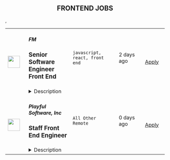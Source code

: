 <div align="center"><h2>FRONTEND JOBS</h2></div><table><tr>
                <td width="100" height="100" rowspan="2">
                    <img src="https://remoteOK.com/assets/img/jobs/d9441ba413a50ee7ea336bfa544edfaa1659987499.jpg" width="38px" height="auto">
                </td>
                <td width="300">
                    <h5>FM</h5>
                    <h3>
					Senior Software Engineer Front End				</h3>
                </td>
                <td width="300">
                    <code>javascript, react, front end</code>
                </td>
                <td width="200">
                <text>2 days ago</text>
                </td>
                <td width="100" rowspan="2">
                <a href="https://remoteOK.com/jobs/111999" align="right" target="_blank">Apply</a>
                </td>
            </tr>
            <tr>
                <td colspan="3">
                <details><summary>Description</summary>
                <p>Weâre hiring a Senior/Staff Front End Engineer to work on our web applications. These web applications are the way that thousands of creative people around the world find great music and inspiring clips for use in their projects and campaigns.</p><p><br /></p><p>As part of the Engineering team, your time will be spent collaborating with other front end engineers, back end engineers, product managers and designers to create the best experience for our customers. The ideal candidate loves tinkering with cutting edge technology and has at least 5 years experience building large scale React applications.</p><p><br /></p><p>The engineering team has a remote-first culture. As such, you will be comfortable working remotely, possess excellent verbal and written communication skills and be able to manage your own time. We have a relaxed working environment, great team culture and push for a standard of excellence in everything we do.</p><p><br /></p><p>There are a lot of challenging and interesting technical problems to solve that directly impact our clients and colleagues. Here are some example projects that we have worked on recently:</p><p><br /></p><ul><li>Build a custom audio player that includes the ability to track progress, expands to show additional details and allows users to easily explore our artist catalogue.</li><li>Enhance the purchase flow with additional payment options, subscriptions, and a seamless checkout.</li><li>Help maintain a beautiful custom React component library, including reusable components with tailored functionality and consistent design attributes.</li><li>Work on a multi-month greenfield project in Next.js.</li><li>Implement a robust CI/CD pipeline.</li></ul><p><br /></p><p>Weâre after individuals that are curious about the possibility of technology, are eager to learn, and are diligent and kind. Our teams work well because we place trust in them to succeed. We believe in collaboration and that great ideas can come from anybody.</p><p><br /></p><p>We welcome and encourage candidates from diverse backgrounds.</p><p><br /></p><p><br /></p><p><strong><u>About Us</u></strong></p><p><br /></p><p>FM is the parent company of Musicbed and Filmsupply, two premium content licensing brands in the filmmaking industry. We represent an elite roster of musicians and filmmakers and place their work in movies, shows, ads, short films, and more.</p><p><br /></p><p>Headquartered in Fort Worth, Texas, we work with entertainment powerhouses like Sony Pictures, 20th Century Fox, Lionsgate, Netflix, MTV, and ESPN; as well as the worldâs top brands like Nike, Apple, Google, Lamborghini, and Spotify.</p><p><br /></p><p><br /></p><p><strong><u>Core Duties</u></strong></p><p><br /></p><ul><li><strong>Lead the front end development of product features:</strong>Â As well as coding out complex features, you will contribute to the technical design process. You will collaborate with your teammates (including other senior engineers) to refine the product roadmap and vision, and guide your team in building out new features.</li><li><strong>Define technical direction:Â </strong>You will help maintain the standard of engineering excellence at FM and shape the technical vision for our front end engineering stack (React, Next.js, React Native). You will influence best practices and introduce new technologies when appropriate.</li><li><strong>Mentor other engineers:</strong>Â Work with more junior engineers to help them grow and develop their skills.</li></ul><p><br /></p><p><strong><u>A Great Candidate Will Have</u></strong></p><p><br /></p><ul><li>At least 5 years experience developing front end applications with React (and preferably Next.js).</li><li>A love of Typescript and unit-tested React components.</li><li>Highly skilled in HTML and CSS (including responsive design and cross-browser compatibility).</li><li>Proven technical leadership skills, including the ability to architect complex front-end web applications.</li><li>Excellent communication skills (written and verbal).</li><li>Experience in any of the following is a bonus: Webpack, Unstated, Cypress, React Native.</li></ul>
                </details>
                </td>
            </tr>,<tr>
                <td width="100" height="100" rowspan="2">
                    <img src="https://wwr-pro.s3.amazonaws.com/logos/0081/5796/logo.gif" width="38px" height="auto">
                </td>
                <td width="300">
                    <h5>Playful Software, Inc</h5>
                    <h3> Staff Front End Engineer</h3>
                </td>
                <td width="300">
                    <code>All Other Remote</code>
                </td>
                <td width="200">
                <text>0 days ago</text>
                </td>
                <td width="100" rowspan="2">
                <a href="https://weworkremotely.com/listings/playful-software-inc-staff-front-end-engineer" align="right" target="_blank">Apply</a>
                </td>
            </tr>
            <tr>
                <td colspan="3">
                <details><summary>Description</summary>
                <img src="https://we-work-remotely.imgix.net/logos/0081/5796/logo.gif?ixlib=rails-4.0.0&w=50&h=50&dpr=2&fit=fill&auto=compress" />

<p>
  <strong>Headquarters:</strong> Seattle, Washington, United States
    <br /><strong>URL:</strong> <a href="http://playful.software">http://playful.software</a>
</p>

<p>As a Staff Front End Engineer at Playful Software, you will play a pivotal role in building out the initial platform and MVP release of our product. You'll have the opportunity to work directly with startup veterans to build a product from the ground up in a fun, productive environment.</p>
<p><br></p>What to expect:<ul> <li>Work on the first version of the product platform with founders and the team</li> <li>Execute on building scalable and reliable front-end applications</li> <li>Work closely with engineers and designers to create a joyful user experience</li> <li>Participate in regular design and code reviews</li> <li>Make broad contributions to the website and/or mobile application</li> <li>Contribute to the overall direction of the company</li> </ul>
<p><strong>Requirements</strong></p>
<ul> <li>Extensive experience creating front-end software for public-facing products.</li> <li>At least <strong>three years of experience in a modern JavaScript UI framework</strong>, such as React, Vue, or Angular </li> <li>Very helpful if you have extensive React experience</li> <li>You have <strong>6+ years of professional front-end web development experience</strong>.</li> <li>You have a deep understanding of browser JavaScript (including the DOM and platform APIs). </li> <li>Experience with browser-based applications on mobile</li> <li>Typescript experience or experience with other strongly typed languages required</li> <li>A love for making beautiful user experiences</li> <li>Golang experience is desirable (our backend is in go)</li> <li>Understanding of object-oriented programming language (Java, Javascript, C++, C#, Ruby, Python)</li> <li>Excellent communication skills</li> <li>Experience in a startup environment, comfortable dealing with ambiguity</li> <li><strong>Must reside in and be able to work in the US</strong></li> </ul>
<p><strong>Benefits</strong></p>
<p>We offer great insurance for you and your family, flexible vacation time, 401k, co-working stipend and much more. </p>
<p><br></p>
<h3>Our culture </h3>
<p>Led by two seasoned entrepreneurs with engineering and business backgrounds, we are creating a team with a strong design and UX orientation. We value blending design and engineering innovation to create fun and delightful experiences. </p>
<p>We have done this before. We know how to build highly effective teams and a company culture that is a joy to be part of on a daily basis. We believe that to create fun and engaging experiences we need to have a lot of fun building them. </p>
<p>We pay full-time salaries and offer competitive health benefits. We value diversity across all dimensions and keep reasonable hours. Playful Software is in-person in Seattle and remote everywhere. </p>
<p><br></p>
<h3>Our hiring process </h3>
<p>Our interview process is a straightforward, behavioral interview about your past experiences, interviews with the founders and key staff, and meeting with our whole team. We value design and engineering excellence, product insight, eagerness for growth/impact, and the communication skills and empathy to collaborate well with a tight-knit team. </p>
<p><br></p>
<h3>Founders </h3>
<p>Darrin Massena and Mike Harrington are passionate about making software that is fun and easy to use. Darrin and Mike have built successful teams and startups from gaming to productivity and have roots in the game industry. Mike co-founded Valve Software and Darrin co-founded Spiffcode. Darrin and Mike teamed up to create the award-winning online photo editor, Picnik, which was acquired by Google in 2010.</p>

<p><strong>To apply:</strong> <a href="https://weworkremotely.com/remote-jobs/playful-software-inc-staff-front-end-engineer">https://weworkremotely.com/remote-jobs/playful-software-inc-staff-front-end-engineer</a></p>

                </details>
                </td>
            </tr>,<tr>
                <td width="100" height="100" rowspan="2">
                    <img src="https://wwr-pro.s3.amazonaws.com/logos/0081/5795/logo.gif" width="38px" height="auto">
                </td>
                <td width="300">
                    <h5>Enveritas</h5>
                    <h3> Frontend/UX Software Engineer, Core Engineering Team [REMOTE]</h3>
                </td>
                <td width="300">
                    <code>Front-End Programming</code>
                </td>
                <td width="200">
                <text>0 days ago</text>
                </td>
                <td width="100" rowspan="2">
                <a href="https://weworkremotely.com/remote-jobs/enveritas-frontend-ux-software-engineer-core-engineering-team-remote" align="right" target="_blank">Apply</a>
                </td>
            </tr>
            <tr>
                <td colspan="3">
                <details><summary>Description</summary>
                <img src="https://we-work-remotely.imgix.net/logos/0081/5795/logo.gif?ixlib=rails-4.0.0&w=50&h=50&dpr=2&fit=fill&auto=compress" />

<p>
  <strong>Headquarters:</strong> CT
    <br /><strong>URL:</strong> <a href="https://www.enveritas.org/">https://www.enveritas.org/</a>
</p>

<div>Do you want to work for a mission-driven non-profit, writing software that will contribute to helping millions of coffee farmers out of poverty? Enveritas is a 501(c)3 non-profit and Y Combinator-backed startup looking to hire for our Engineering Team. You can learn more about this role and our Core Engineering Team at <a href="https://www.enveritas.org/jobs/software-eng/">https://www.enveritas.org/jobs/software-eng/</a>
</div><div><br></div><div>We are looking for a software engineer with a focus on frontend engineering and UX experience to join our Core Engineering Team on a remote, full-time basis. Our Core Engineering Team is a four-person team (soon to be five!) and is part of our Engineering &amp; Data Group — a quirky, talented, and humble group of about sixteen with diverse backgrounds ranging from journalism to academia to international industry. While our current core engineering team is located in the United States, we’re open to candidates located almost anywhere.</div><div><br></div><div><strong>About Our Team</strong></div><div>The Core Engineering Team builds software to collect, analyze, and report data about coffee farmers’ conditions and practices. This large-scale data-collection effort requires many moving parts to work together, and we use technology to support that effort at every step of the process — from identifying coffee farms in satellite imagery, to coordinating survey edits across country teams, to detecting data anomalies in real-time that can be investigated while teams are still in the field. Our work supports our Operations Teams in authoring surveys and deploying surveyors, our Data Team in analyzing field data, and our Partnerships and Data Visualization Teams in creating clear insights for our clients.</div><div><br></div><div>While our tooling varies across internal products, our front-ends are chiefly developed using React and Apollo, and interface with Python/PostgreSQL back-ends over GraphQL APIs. We use git and Github for maintaining our code, CircleCI for CI/CD, and AWS for hosting our services and static resources, with containerization where appropriate for development and deployment.</div><div><br></div><div><strong>What You’ll Be Doing</strong></div><div>As a member of the core engineering team, you will contribute to major feature planning and development, both independently and in collaboration with your teammates.</div><div><br></div><div>
<strong>-- Implementing new features on our core platforms, Jebena and Sini.</strong> You’ll participate in long-term planning and product roadmaps, develop features from spec, and collaborate on writing specs for others to implement. A lion’s share of your time will be spent writing JavaScript to add features to our platforms.</div><div><br></div><div>
<strong>-- UX research, design, and testing. </strong>You will help us improve the way our users interact with these products to make them more efficient, accessible, and enjoyable!</div><div><br></div><div>
<strong>-- Maintenance and enhancements of existing code.</strong> Our team reserves Fridays for bug-fixing, resolving technical debt, and discovering/relieving pain points for our users.</div><div><br></div><div>
<strong>-- Implementing a new public website.</strong> We are partnered with an external team to design a website that reflects a new phase in Enveritas’s public visibility. You’ll have an active role in realizing those designs for the first few months of your tenure at Enveritas.</div><div><br></div><div><strong>Qualifications</strong></div><div>Research shows that people of different backgrounds read job postings differently. If you don’t think you meet all of the qualifications but do think you’d be a great match for us, please consider applying and sharing more in your cover letter. We’d love to talk with you to see what skills you can bring to our team. This said, we are most likely to be interested in your candidacy if you can demonstrate the majority of the qualifications listed below:</div><div><br></div><div>
<strong>-- </strong>A degree in computer science or equivalent training in the principles of software engineering.</div><div>
<strong>-- </strong>Multiple years of professional experience as a front-end engineer in a team environment, including both design work (wireframing/mockups) and development in JavaScript.</div><div>
<strong>-- </strong>Strong grasp of design patterns for building interfaces that are usable, performant, and accessible.</div><div>
<strong>-- </strong>Experience with at least one modern front-end framework. (React, Svelte, Vue, Angular, etc.)</div><div>
<strong>-- </strong>Experience with at least one methodology for writing and structuring CSS. (BEM, CMACSS, CSS Modules, etc.)</div><div>
<strong>-- </strong>Background developing applications against web APIs.</div><div>
<strong>-- </strong>Familiarity with modern HTML and CSS features.</div><div>
<strong>-- </strong>Excellent communication and analytical skills.</div><div>
<strong>-- </strong>Professional Working Proficiency in English.</div><div><br></div><div><strong>Who You Are</strong></div><div>Our team is fully distributed, so you should be comfortable with remote work. This role is a full-time individual contributor role. While you can be located anywhere, our core hours are 10am to 2pm Eastern Time (currently UTC -4) Monday through Friday, with team members choosing either an early start or later stop as suits them.</div><div><br></div><div>You should be inspired by our mission to improve the lives of smallholder coffee farmers, and have an interest in sustainability. You should have a deep empathy for users of our tools and understand the importance of supporting the work of other teams. Because operational and business needs can be ambiguous and change on a short time-scale, you should have a love for environments with uncertainty, and enjoy not only solving problems, but discovering and demystifying them.</div><div><br></div><div>We are a small team! You should be comfortable working both independently and as a thoughtful collaborator, sensitive to the legibility and maintainability of your code when in the hands of your teammates.</div><div><br></div><div><strong>What we can offer:</strong></div><div>Enveritas has teams around the world: we are about 65 people spread over almost two dozen countries, and of all backgrounds, faiths, and identities. To learn more about working at Enveritas, see <a href="https://www.enveritas.org/jobs/">https://www.enveritas.org/jobs/</a>
</div><div><br></div><div>For a US-Based hire, base salary for this position will be between $130,000 and $150,000 annually (paid semi-monthly). This is a full-time exempt position. Full benefits include 401k with matching contributions, Medical/Dental/Vision, and Flexible Spending Account (FSA), 4 weeks vacation in addition to 12 public holidays, and personal/sick time.</div><div><br></div><div>For a hire outside the US, our offer will be competitive; the specific benefits and compensation details will vary as required to account for your region’s laws and requirements. Salary for this position will be paid in relevant local currency.</div><div><br></div><div>For all staff, we are able to offer:</div><div>
<strong>-- </strong>Annual education budget for conferences, books, and other professional development opportunities.</div><div>
<strong>-- </strong>Annual all-company retreat (as Covid and other travel restrictions allow).</div><div>
<strong>-- </strong>Field visits to our Country Ops teams in coffee-growing countries such as Colombia, Costa Rica, Ethiopia, and Indonesia.</div><div><br></div><div><strong>Application Process</strong></div><div>We recognize that people come with a wealth of experience and talent beyond what we list as qualifications. Your life experiences help builds core competencies and knowledge that may be transferable to our openings. Therefore, we encourage people from all backgrounds to apply to our positions.</div><div><br></div><div>We will review applications on a rolling basis each week with the earliest start date of <strong>September 26th</strong>. We will start scheduling introductory interviews on August 30th. Please feel free to contact us at jobs@enveritas.org should you have any questions about the position. Questions about this opportunity or process will not reflect negatively on your application.</div><div><br></div><div><strong>Interview Process</strong></div><div>We want our interviews to be comfortable, transparent, and useful — it’s really important to us that our interviews help you show us your best skills, and also for you to be able to learn as much about us and our work as possible, so that you can tell if we’re a good fit for you!</div><div><br></div><div>After your introductory interview, we expect your interview process to take three to four weeks, and consist of four conversations that total about five hours of time. You should plan to also spend about four hours in total preparing for interviews. <a href="https://www.enveritas.org/jobs/software-eng/">See our team’s hiring page </a>for details about each of these interviews, including links to the actual interview prompts.</div><div><br></div><div>
<strong>-- </strong>Introductory Interview (30 minutes; audio-only Google Meet)</div><div>
<strong>-- </strong>Engineering Technical Interview I (60-90 minutes; Google Meet) </div><div>
<strong>-- </strong>Engineering Technical Interview II (60-90 minutes; Google Meet)</div><div>
<strong>-- </strong>Manager Interview (45 minutes; Google Meet)</div><div>
<strong>-- </strong>Reference Check</div><div><br></div><div>Our work is complex and nuanced, so the more diversity we have in the voices working on our problems, the larger of an impact our work can have for the world. Enveritas is an Equal Opportunity Employer ​encouraging an inclusive and diverse workforce. We embrace and celebrate the unique experiences, perspectives, and cultural backgrounds that each individual brings to the workplace. We are dedicated to hiring employees who reflect the communities we serve and strongly encourage qualified candidates from all backgrounds to apply.​</div><div><br></div>

<p><strong>To apply:</strong> <a href="https://weworkremotely.com/remote-jobs/enveritas-frontend-ux-software-engineer-core-engineering-team-remote">https://weworkremotely.com/remote-jobs/enveritas-frontend-ux-software-engineer-core-engineering-team-remote</a></p>

                </details>
                </td>
            </tr>,<tr>
                <td width="100" height="100" rowspan="2">
                    <img src="https://wwr-pro.s3.amazonaws.com/logos/0079/8627/logo.gif" width="38px" height="auto">
                </td>
                <td width="300">
                    <h5>Torc</h5>
                    <h3> Frontend Engineer</h3>
                </td>
                <td width="300">
                    <code>Front-End Programming</code>
                </td>
                <td width="200">
                <text>2 days ago</text>
                </td>
                <td width="100" rowspan="2">
                <a href="https://weworkremotely.com/remote-jobs/torc-frontend-engineer" align="right" target="_blank">Apply</a>
                </td>
            </tr>
            <tr>
                <td colspan="3">
                <details><summary>Description</summary>
                <img src="https://we-work-remotely.imgix.net/logos/0079/8627/logo.gif?ixlib=rails-4.0.0&w=50&h=50&dpr=2&fit=fill&auto=compress" />

<p>
  <strong>Headquarters:</strong> Boston
    <br /><strong>URL:</strong> <a href="https://www.opentorc.com/">https://www.opentorc.com/</a>
</p>

<div>Frontend engineers bring applications to life by building and implementing the best designs and user experiences. These engineers are highly skilled in coding the front end of an application and really know how to bring all the little features to life that delight end users. Skills for a frontend engineer range from covering languages and frameworks like HTML, CSS and Javascript. Frontend engineers are expected to be able to work with backend APIs and frontend frameworks. They enjoy bringing static designs to life by implementing well formatted and documented CSS, design systems and frontend components, and know the benefits and trade-offs to make decisions on when to use server side rendering.<br><br>
</div><div>
<strong><br>Responsibilities<br></strong><br>
</div><ul>
<li>Convert Figma, Zeplin, Adobe AI or other products to frontend code</li>
<li>Build out and utilize complex CSS</li>
<li>Troubleshoot and bug fixing frontend code</li>
<li>Build new features in the front end while interacting with both designers and developers</li>
<li>Participate in software development lifecycle and understand how the frontend code is structured</li>
<li>Understand trade offs and performance issues on the frontend including how to debug a slowly performing front end,</li>
<li>Exposure to SVGs (optional; nice to have)</li>
</ul><div>
<strong><br>Requirements<br></strong><br>
</div><ul>
<li>Advanced knowledge of one or more of the following frontend languages: HTML5, CSS, JavaScript, and JQuery</li>
<li>Advanced knowledge of one or more frontend frameworks, such as React, NEXTJS, Svelte, Angular, etc.</li>
<li>Able to work with designers and developers</li>
<li>Able to transform frontend mock ups to high quality frontend frameworks</li>
<li>Understanding of APIs, ideally REST and GraphQL, and how to interact with them</li>
<li>Advanced troubleshooting skills</li>
<li>Advanced debugging skills for the front end</li>
</ul>

<p><strong>To apply:</strong> <a href="https://weworkremotely.com/remote-jobs/torc-frontend-engineer">https://weworkremotely.com/remote-jobs/torc-frontend-engineer</a></p>

                </details>
                </td>
            </tr>,<tr>
                <td width="100" height="100" rowspan="2">
                    <img src="https://remotive.com/job/1347890/logo" width="38px" height="auto">
                </td>
                <td width="300">
                    <h5>FM (Film and Music)</h5>
                    <h3>Senior Software Engineer, Front End</h3>
                </td>
                <td width="300">
                    <code>ADS,CSS,html,music</code>
                </td>
                <td width="200">
                <text>2 days ago</text>
                </td>
                <td width="100" rowspan="2">
                <a href="https://remotive.com/remote-jobs/software-dev/senior-software-engineer-front-end-1347890" align="right" target="_blank">Apply</a>
                </td>
            </tr>
            <tr>
                <td colspan="3">
                <details><summary>Description</summary>
                <p style="box-sizing: inherit; padding: 0px; border-style: initial; vertical-align: baseline; --artdeco-reset-typography_getFontSize:1.4rem; --artdeco-reset-typography_getLineHeight:1.42857; line-height: var(--artdeco-reset-typography_getLineHeight);">We’re hiring a Senior/Staff Front End Engineer to work on our web applications. These web applications are the way that thousands of creative people around the world find great music and inspiring clips for use in their projects and campaigns.</p><br style="box-sizing: inherit;"><p style="box-sizing: inherit; padding: 0px; border-style: initial; vertical-align: baseline; --artdeco-reset-typography_getFontSize:1.4rem; --artdeco-reset-typography_getLineHeight:1.42857; line-height: var(--artdeco-reset-typography_getLineHeight);">As part of the Engineering team, your time will be spent collaborating with other front end engineers, back end engineers, product managers and designers to create the best experience for our customers. The ideal candidate loves tinkering with cutting edge technology and has at least 5 years experience building large scale React applications.</p><br style="box-sizing: inherit;"><p style="box-sizing: inherit; padding: 0px; border-style: initial; vertical-align: baseline; --artdeco-reset-typography_getFontSize:1.4rem; --artdeco-reset-typography_getLineHeight:1.42857; line-height: var(--artdeco-reset-typography_getLineHeight);">The engineering team has a remote-first culture. As such, you will be comfortable working remotely, possess excellent verbal and written communication skills and be able to manage your own time. We have a relaxed working environment, great team culture and push for a standard of excellence in everything we do.</p><br style="box-sizing: inherit;"><p style="box-sizing: inherit; padding: 0px; border-style: initial; vertical-align: baseline; --artdeco-reset-typography_getFontSize:1.4rem; --artdeco-reset-typography_getLineHeight:1.42857; line-height: var(--artdeco-reset-typography_getLineHeight);">There are a lot of challenging and interesting technical problems to solve that directly impact our clients and colleagues. Here are some example projects that we have worked on recently:</p><br style="box-sizing: inherit;"><ul style="box-sizing: inherit; margin-left: 16px; padding-left: 18px; border-style: initial; vertical-align: baseline; --artdeco-reset-typography_getFontSize:1.4rem; --artdeco-reset-typography_getLineHeight:1.42857; line-height: var(--artdeco-reset-typography_getLineHeight);"><li style="box-sizing: inherit; margin: 0px 0px 0px 16px; padding: 0px; border-style: initial; vertical-align: baseline; background-image: ; background-position-x: ; background-position-y: ; background-size: ; background-repeat-x: ; background-repeat-y: ; background-attachment: ; background-origin: ; background-clip: ; --artdeco-reset-typography_getFontSize:1.4rem; --artdeco-reset-typography_getLineHeight:1.42857; line-height: var(--artdeco-reset-typography_getLineHeight);">Build a custom audio player that includes the ability to track progress, expands to show additional details and allows users to easily explore our artist catalogue.</li><li style="box-sizing: inherit; margin: 0px 0px 0px 16px; padding: 0px; border-style: initial; vertical-align: baseline; background-image: ; background-position-x: ; background-position-y: ; background-size: ; background-repeat-x: ; background-repeat-y: ; background-attachment: ; background-origin: ; background-clip: ; --artdeco-reset-typography_getFontSize:1.4rem; --artdeco-reset-typography_getLineHeight:1.42857; line-height: var(--artdeco-reset-typography_getLineHeight);">Enhance the purchase flow with additional payment options, subscriptions, and a seamless checkout.</li><li style="box-sizing: inherit; margin: 0px 0px 0px 16px; padding: 0px; border-style: initial; vertical-align: baseline; background-image: ; background-position-x: ; background-position-y: ; background-size: ; background-repeat-x: ; background-repeat-y: ; background-attachment: ; background-origin: ; background-clip: ; --artdeco-reset-typography_getFontSize:1.4rem; --artdeco-reset-typography_getLineHeight:1.42857; line-height: var(--artdeco-reset-typography_getLineHeight);">Help maintain a beautiful custom React component library, including reusable components with tailored functionality and consistent design attributes.</li><li style="box-sizing: inherit; margin: 0px 0px 0px 16px; padding: 0px; border-style: initial; vertical-align: baseline; background-image: ; background-position-x: ; background-position-y: ; background-size: ; background-repeat-x: ; background-repeat-y: ; background-attachment: ; background-origin: ; background-clip: ; --artdeco-reset-typography_getFontSize:1.4rem; --artdeco-reset-typography_getLineHeight:1.42857; line-height: var(--artdeco-reset-typography_getLineHeight);">Work on a multi-month greenfield project in Next.js.</li><li style="box-sizing: inherit; margin: 0px 0px 0px 16px; padding: 0px; border-style: initial; vertical-align: baseline; background-image: ; background-position-x: ; background-position-y: ; background-size: ; background-repeat-x: ; background-repeat-y: ; background-attachment: ; background-origin: ; background-clip: ; --artdeco-reset-typography_getFontSize:1.4rem; --artdeco-reset-typography_getLineHeight:1.42857; line-height: var(--artdeco-reset-typography_getLineHeight);">Implement a robust CI/CD pipeline.</li></ul><br style="box-sizing: inherit;"><p style="box-sizing: inherit; padding: 0px; border-style: initial; vertical-align: baseline; --artdeco-reset-typography_getFontSize:1.4rem; --artdeco-reset-typography_getLineHeight:1.42857; line-height: var(--artdeco-reset-typography_getLineHeight);">We’re after individuals that are curious about the possibility of technology, are eager to learn, and are diligent and kind. Our teams work well because we place trust in them to succeed. We believe in collaboration and that great ideas can come from anybody.</p><br style="box-sizing: inherit;"><p style="box-sizing: inherit; padding: 0px; border-style: initial; vertical-align: baseline; --artdeco-reset-typography_getFontSize:1.4rem; --artdeco-reset-typography_getLineHeight:1.42857; line-height: var(--artdeco-reset-typography_getLineHeight);">We welcome and encourage candidates from diverse backgrounds.</p><br style="box-sizing: inherit;"><br style="box-sizing: inherit;"><p style="box-sizing: inherit; padding: 0px; border-style: initial; vertical-align: baseline; --artdeco-reset-typography_getFontSize:1.4rem; --artdeco-reset-typography_getLineHeight:1.42857; line-height: var(--artdeco-reset-typography_getLineHeight);"><span style="box-sizing: inherit; margin: 0px; padding: 0px; border-style: initial; vertical-align: baseline; background-image: ; background-position-x: ; background-position-y: ; background-size: ; background-repeat-x: ; background-repeat-y: ; background-attachment: ; background-origin: ; background-clip: ; outline: var(--artdeco-reset-base-outline-zero);"><span style="box-sizing: inherit; border-style: initial;"><strong>About Us</strong></span></span></p><br style="box-sizing: inherit;"><p style="box-sizing: inherit; padding: 0px; border-style: initial; vertical-align: baseline; --artdeco-reset-typography_getFontSize:1.4rem; --artdeco-reset-typography_getLineHeight:1.42857; line-height: var(--artdeco-reset-typography_getLineHeight);">FM is the parent company of Musicbed and Filmsupply, two premium content licensing brands in the filmmaking industry. We represent an elite roster of musicians and filmmakers and place their work in movies, shows, ads, short films, and more.</p><br style="box-sizing: inherit;"><p style="box-sizing: inherit; padding: 0px; border-style: initial; vertical-align: baseline; --artdeco-reset-typography_getFontSize:1.4rem; --artdeco-reset-typography_getLineHeight:1.42857; line-height: var(--artdeco-reset-typography_getLineHeight);">Headquartered in Fort Worth, Texas, we work with entertainment powerhouses like Sony Pictures, 20th Century Fox, Lionsgate, Netflix, MTV, and ESPN; as well as the world’s top brands like Nike, Apple, Google, Lamborghini, and Spotify.</p><br style="box-sizing: inherit;"><p><strong><br style="box-sizing: inherit;"></strong></p><p style="box-sizing: inherit; padding: 0px; border-style: initial; vertical-align: baseline; --artdeco-reset-typography_getFontSize:1.4rem; --artdeco-reset-typography_getLineHeight:1.42857; line-height: var(--artdeco-reset-typography_getLineHeight);"><span style="box-sizing: inherit; margin: 0px; padding: 0px; border-style: initial; vertical-align: baseline; background-image: ; background-position-x: ; background-position-y: ; background-size: ; background-repeat-x: ; background-repeat-y: ; background-attachment: ; background-origin: ; background-clip: ; outline: var(--artdeco-reset-base-outline-zero);"><span style="box-sizing: inherit; border-style: initial;"><strong>Core Duties</strong></span></span></p><br style="box-sizing: inherit;"><ul style="box-sizing: inherit; margin-left: 16px; padding-left: 18px; border-style: initial; vertical-align: baseline; --artdeco-reset-typography_getFontSize:1.4rem; --artdeco-reset-typography_getLineHeight:1.42857; line-height: var(--artdeco-reset-typography_getLineHeight);"><li style="box-sizing: inherit; margin: 0px 0px 0px 16px; padding: 0px; border-style: initial; vertical-align: baseline; background-image: ; background-position-x: ; background-position-y: ; background-size: ; background-repeat-x: ; background-repeat-y: ; background-attachment: ; background-origin: ; background-clip: ; --artdeco-reset-typography_getFontSize:1.4rem; --artdeco-reset-typography_getLineHeight:1.42857; line-height: var(--artdeco-reset-typography_getLineHeight);"><span style="box-sizing: inherit; margin: 0px; padding: 0px; border-style: initial; vertical-align: baseline; background-image: ; background-position-x: ; background-position-y: ; background-size: ; background-repeat-x: ; background-repeat-y: ; background-attachment: ; background-origin: ; background-clip: ; outline: var(--artdeco-reset-base-outline-zero);">Lead the front end development of product features:</span> As well as coding out complex features, you will contribute to the technical design process. You will collaborate with your teammates (including other senior engineers) to refine the product roadmap and vision, and guide your team in building out new features.</li><li style="box-sizing: inherit; margin: 0px 0px 0px 16px; padding: 0px; border-style: initial; vertical-align: baseline; background-image: ; background-position-x: ; background-position-y: ; background-size: ; background-repeat-x: ; background-repeat-y: ; background-attachment: ; background-origin: ; background-clip: ; --artdeco-reset-typography_getFontSize:1.4rem; --artdeco-reset-typography_getLineHeight:1.42857; line-height: var(--artdeco-reset-typography_getLineHeight);"><span style="box-sizing: inherit; margin: 0px; padding: 0px; border-style: initial; vertical-align: baseline; background-image: ; background-position-x: ; background-position-y: ; background-size: ; background-repeat-x: ; background-repeat-y: ; background-attachment: ; background-origin: ; background-clip: ; outline: var(--artdeco-reset-base-outline-zero);">Define technical direction: </span>You will help maintain the standard of engineering excellence at FM and shape the technical vision for our front end engineering stack (React, Next.js, React Native). You will influence best practices and introduce new technologies when appropriate.</li><li style="box-sizing: inherit; margin: 0px 0px 0px 16px; padding: 0px; border-style: initial; vertical-align: baseline; background-image: ; background-position-x: ; background-position-y: ; background-size: ; background-repeat-x: ; background-repeat-y: ; background-attachment: ; background-origin: ; background-clip: ; --artdeco-reset-typography_getFontSize:1.4rem; --artdeco-reset-typography_getLineHeight:1.42857; line-height: var(--artdeco-reset-typography_getLineHeight);"><span style="box-sizing: inherit; margin: 0px; padding: 0px; border-style: initial; vertical-align: baseline; background-image: ; background-position-x: ; background-position-y: ; background-size: ; background-repeat-x: ; background-repeat-y: ; background-attachment: ; background-origin: ; background-clip: ; outline: var(--artdeco-reset-base-outline-zero);">Mentor other engineers:</span> Work with more junior engineers to help them grow and develop their skills.</li></ul><br style="box-sizing: inherit;"><p style="box-sizing: inherit; padding: 0px; border-style: initial; vertical-align: baseline; --artdeco-reset-typography_getFontSize:1.4rem; --artdeco-reset-typography_getLineHeight:1.42857; line-height: var(--artdeco-reset-typography_getLineHeight);"><span style="box-sizing: inherit; margin: 0px; padding: 0px; border-style: initial; vertical-align: baseline; background-image: ; background-position-x: ; background-position-y: ; background-size: ; background-repeat-x: ; background-repeat-y: ; background-attachment: ; background-origin: ; background-clip: ; outline: var(--artdeco-reset-base-outline-zero);"><span style="box-sizing: inherit; border-style: initial;"><strong>A Great Candidate Will Have</strong></span></span></p><br style="box-sizing: inherit;"><ul style="box-sizing: inherit; margin-left: 16px; padding-left: 18px; border-style: initial; vertical-align: baseline; --artdeco-reset-typography_getFontSize:1.4rem; --artdeco-reset-typography_getLineHeight:1.42857; line-height: var(--artdeco-reset-typography_getLineHeight);"><li style="box-sizing: inherit; margin: 0px 0px 0px 16px; padding: 0px; border-style: initial; vertical-align: baseline; background-image: ; background-position-x: ; background-position-y: ; background-size: ; background-repeat-x: ; background-repeat-y: ; background-attachment: ; background-origin: ; background-clip: ; --artdeco-reset-typography_getFontSize:1.4rem; --artdeco-reset-typography_getLineHeight:1.42857; line-height: var(--artdeco-reset-typography_getLineHeight);">At least 5 years experience developing front end applications with React (and preferably Next.js).</li><li style="box-sizing: inherit; margin: 0px 0px 0px 16px; padding: 0px; border-style: initial; vertical-align: baseline; background-image: ; background-position-x: ; background-position-y: ; background-size: ; background-repeat-x: ; background-repeat-y: ; background-attachment: ; background-origin: ; background-clip: ; --artdeco-reset-typography_getFontSize:1.4rem; --artdeco-reset-typography_getLineHeight:1.42857; line-height: var(--artdeco-reset-typography_getLineHeight);">A love of Typescript and unit-tested React components.</li><li style="box-sizing: inherit; margin: 0px 0px 0px 16px; padding: 0px; border-style: initial; vertical-align: baseline; background-image: ; background-position-x: ; background-position-y: ; background-size: ; background-repeat-x: ; background-repeat-y: ; background-attachment: ; background-origin: ; background-clip: ; --artdeco-reset-typography_getFontSize:1.4rem; --artdeco-reset-typography_getLineHeight:1.42857; line-height: var(--artdeco-reset-typography_getLineHeight);">Highly skilled in HTML and CSS (including responsive design and cross-browser compatibility).</li><li style="box-sizing: inherit; margin: 0px 0px 0px 16px; padding: 0px; border-style: initial; vertical-align: baseline; background-image: ; background-position-x: ; background-position-y: ; background-size: ; background-repeat-x: ; background-repeat-y: ; background-attachment: ; background-origin: ; background-clip: ; --artdeco-reset-typography_getFontSize:1.4rem; --artdeco-reset-typography_getLineHeight:1.42857; line-height: var(--artdeco-reset-typography_getLineHeight);">Proven technical leadership skills, including the ability to architect complex front-end web applications.</li><li style="box-sizing: inherit; margin: 0px 0px 0px 16px; padding: 0px; border-style: initial; vertical-align: baseline; background-image: ; background-position-x: ; background-position-y: ; background-size: ; background-repeat-x: ; background-repeat-y: ; background-attachment: ; background-origin: ; background-clip: ; --artdeco-reset-typography_getFontSize:1.4rem; --artdeco-reset-typography_getLineHeight:1.42857; line-height: var(--artdeco-reset-typography_getLineHeight);">Excellent communication skills (written and verbal).</li><li style="box-sizing: inherit; margin: 0px 0px 0px 16px; padding: 0px; border-style: initial; vertical-align: baseline; background-image: ; background-position-x: ; background-position-y: ; background-size: ; background-repeat-x: ; background-repeat-y: ; background-attachment: ; background-origin: ; background-clip: ; --artdeco-reset-typography_getFontSize:1.4rem; --artdeco-reset-typography_getLineHeight:1.42857; line-height: var(--artdeco-reset-typography_getLineHeight);">Experience in any of the following is a bonus: Webpack, Unstated, Cypress, React Native.</li></ul>
<img src="https://remotive.com/job/track/1347890/blank.gif?source=public_api" alt=""/>
                </details>
                </td>
            </tr></table>
